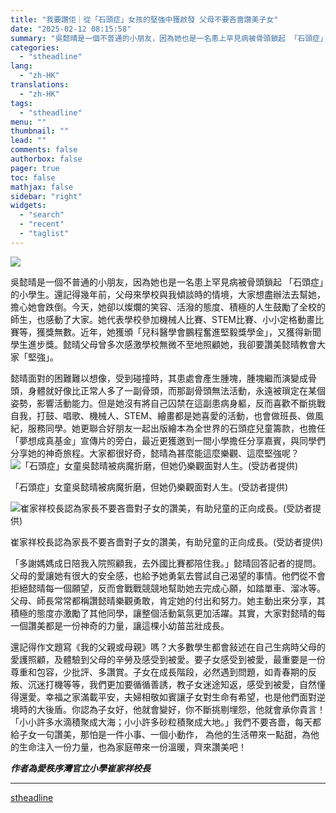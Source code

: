 ```yaml
---
title: "我要讚佢｜從「石頭症」女孩的堅強中獲啟發 父母不要吝嗇讚美子女"
date: "2025-02-12 08:15:58"
summary: "吳懿晴是一個不普通的小朋友，因為她也是一名患上罕見病被骨頭鎖起 「石頭症」的小..."
categories:
  - "stheadline"
lang:
  - "zh-HK"
translations:
  - "zh-HK"
tags:
  - "stheadline"
menu: ""
thumbnail: ""
lead: ""
comments: false
authorbox: false
pager: true
toc: false
mathjax: false
sidebar: "right"
widgets:
  - "search"
  - "recent"
  - "taglist"
---
```


![](https://image.stheadline.com/f/680p0/0x0/100/none/f9be3b58ce8f4e604cdfd526038c628b/stheadline/inewsmedia/20250128/_2025020817202042700.jpg)






吳懿晴是一個不普通的小朋友，因為她也是一名患上罕見病被骨頭鎖起 「石頭症」的小學生。還記得幾年前，父母來學校與我傾談時的情境，大家想盡辦法去幫她，擔心她會跌倒。今天，她卻以燦爛的笑容、活潑的態度、積極的人生鼓勵了全校的師生，也感動了大家。她代表學校參加機械人比賽、STEM比賽、小小定格動畫比賽等，獲獎無數。近年，她獲頒「兒科醫學會鵬程奮進堅毅獎學金」，又獲得新聞學生進步獎。懿晴父母曾多次感激學校無微不至地照顧她，我卻要讚美懿晴教會大家「堅強」。

懿晴面對的困難難以想像，受到碰撞時，其患處會產生腫塊，腫塊繼而演變成骨頭，身體就好像比正常人多了一副骨頭，而那副骨頭無法活動，永遠被瑣定在某個姿勢，影響活動能力。但是她沒有將自己囚禁在這副患病身軀，反而喜歡不斷挑戰自我，打鼓、唱歌、機械人、STEM、繪畫都是她喜愛的活動，也會做班長、做風紀，服務同學。她更聯合好朋友一起出版繪本為全世界的石頭症兒童籌款，也擔任「夢想成真基金」宣傳片的旁白，最近更獲邀到一間小學擔任分享嘉賓，與同學們分享她的神奇旅程。大家都很好奇，懿晴為甚麼能這麼樂觀、這麼堅強呢？
 ![ 「石頭症」女童吳懿晴被病魔折磨，但她仍樂觀面對人生。(受訪者提供)](https://image.hkhl.hk/f/1024p0/0x0/100/none/702e8edb1fc03ec15ee35d3fcd4505a9/2025-01/WhatsApp_Image_2025-01-28_at_10_57_55.jpeg)


「石頭症」女童吳懿晴被病魔折磨，但她仍樂觀面對人生。(受訪者提供)



 ![崔家祥校長認為家長不要吝嗇對子女的讚美，有助兒童的正向成長。(受訪者提供)](https://image.hkhl.hk/f/1024p0/0x0/100/none/fbd0514e3d79147da9795b30b0c4ceff/2025-01/WhatsApp_Image_2025-01-28_at_10_55_02.jpeg)


崔家祥校長認為家長不要吝嗇對子女的讚美，有助兒童的正向成長。(受訪者提供)




「多謝媽媽成日陪我入院照顧我，去外國比賽都陪住我。」懿晴回答記者的提問。父母的愛讓她有很大的安全感，也給予她勇氣去嘗試自己渴望的事情。他們從不會拒絕懿晴每一個願望，反而會戰戰競競地幫助她去完成心願，如踏單車、溜冰等。父母、師長常常都稱讚懿晴樂觀勇敢，肯定她的付出和努力。她主動出來分享，其積極的態度亦激勵了其他同學，讓整個活動氣氛更加活躍。其實，大家對懿晴的每一個讚美都是一份神奇的力量，讓這棵小幼苗茁壯成長。

還記得作文題寫《我的父親或母親》嗎？大多數學生都會敍述在自己生病時父母的愛護照顧，及體驗到父母的辛勞及感受到被愛。要子女感受到被愛，最重要是一份尊重和包容，少批評、多讚賞。子女在成長階段，必然遇到問題，如青春期的反叛、沉迷打機等等，我們更加要循循善誘，教子女迷途知返，感受到被愛，自然懂得還愛。幸福之家滿載平安，夫婦相敬如賓讓子女對生命有希望，也是他們面對逆境時的大後盾。你認為子女好，他就會變好，你不斷挑剔埋怨，他就會承你貴言！「小小許多水滴積聚成大海；小小許多砂粒積聚成大地。」我們不要吝嗇，每天都給子女一句讚美，那怕是一件小事、一個小動作， 為他的生活帶來一點甜，為他的生命注入一份力量，也為家庭帶來一份溫暖，齊來讚美吧！

***作者為愛秩序灣官立小學崔家祥校長***

--------------------------

[stheadline](https://std.stheadline.com/realtime/article/2051591/即時-港聞-我要讚佢-從-石頭症-女孩的堅強中獲啟發-父母不要吝嗇讚美子女)
